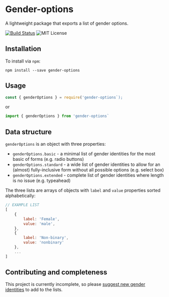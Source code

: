 # Gender-options

A lightweight package that exports a list of gender options.

[![Build Status](https://travis-ci.org/aimee-gm/gender-options.svg?branch=master)](https://travis-ci.org/aimee-gm/gender-options)
![MIT License](https://img.shields.io/github/license/aimee-gm/gender-options.svg)

## Installation

To install via `npm`:

```shell
npm install --save gender-options
```

## Usage

```javascript
const { genderOptions } = require('gender-options`);
```

or

```javascript
import { genderOptions } from 'gender-options`
```

## Data structure

`genderOptions` is an object with three properties:

- `genderOptions.basic` - a minimal list of gender identities for the most basic of forms (e.g. radio buttons)
- `genderOptions.standard` - a wide list of gender identities to allow for an (almost) fully-inclusive form without all possible options (e.g. select box)
- `genderOptions.extended` - complete list of gender identities where length is no issue (e.g. typeahead)

The three lists are arrays of objects with `label` and `value` properties sorted alphabetically:

```javascript
// EXAMPLE LIST
[
	{
		label: 'Female',
		value: 'male',
	},
	{
		label: 'Non-binary',
		value: 'nonbinary'
	},
	...
]
```

## Contributing and completeness

This project is currently incomplete, so please [suggest new gender identities](./CONTRIBUTING.md) to add to the lists.

